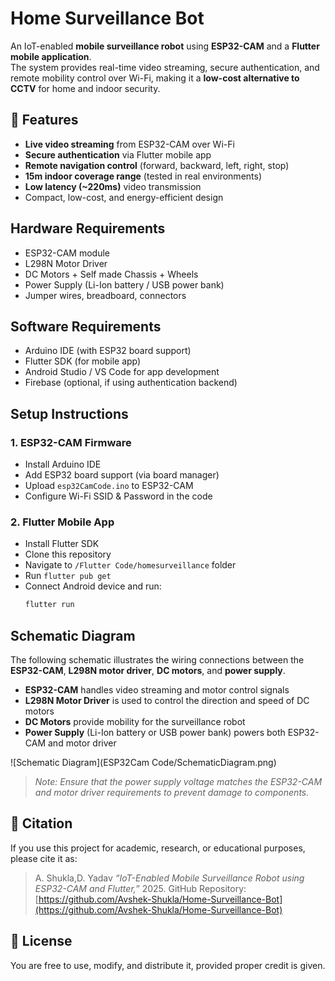# Home Surveillance Bot  

An IoT-enabled **mobile surveillance robot** using **ESP32-CAM** and a **Flutter mobile application**.  
The system provides real-time video streaming, secure authentication, and remote mobility control over Wi-Fi, making it a **low-cost alternative to CCTV** for home and indoor security.  


## 📌 Features  

- **Live video streaming** from ESP32-CAM over Wi-Fi  
- **Secure authentication** via Flutter mobile app  
- **Remote navigation control** (forward, backward, left, right, stop)  
- **15m indoor coverage range** (tested in real environments)  
- **Low latency (~220ms)** video transmission  
- Compact, low-cost, and energy-efficient design  


## Hardware Requirements  

- ESP32-CAM module  
- L298N Motor Driver  
- DC Motors + Self made Chassis + Wheels  
- Power Supply (Li-Ion battery / USB power bank)  
- Jumper wires, breadboard, connectors  


## Software Requirements  

- Arduino IDE (with ESP32 board support)  
- Flutter SDK (for mobile app)  
- Android Studio / VS Code for app development  
- Firebase (optional, if using authentication backend)  


## Setup Instructions  

### 1. **ESP32-CAM Firmware**  
- Install Arduino IDE  
- Add ESP32 board support (via board manager)  
- Upload `esp32CamCode.ino` to ESP32-CAM  
- Configure Wi-Fi SSID & Password in the code  

### 2. **Flutter Mobile App**  
- Install Flutter SDK  
- Clone this repository  
- Navigate to `/Flutter Code/homesurveillance` folder  
- Run `flutter pub get`  
- Connect Android device and run:  
  ```bash
  flutter run

 ## Schematic Diagram  

The following schematic illustrates the wiring connections between the **ESP32-CAM**, **L298N motor driver**, **DC motors**, and **power supply**.  

- **ESP32-CAM** handles video streaming and motor control signals  
- **L298N Motor Driver** is used to control the direction and speed of DC motors  
- **DC Motors** provide mobility for the surveillance robot  
- **Power Supply** (Li-Ion battery or USB power bank) powers both ESP32-CAM and motor driver  

![Schematic Diagram](ESP32Cam Code/SchematicDiagram.png)  

> *Note: Ensure that the power supply voltage matches the ESP32-CAM and motor driver requirements to prevent damage to components.*  

## 📜 Citation  

If you use this project for academic, research, or educational purposes, please cite it as:  

> A. Shukla,D. Yadav *“IoT-Enabled Mobile Surveillance Robot using ESP32-CAM and Flutter,”* 2025. GitHub Repository: [https://github.com/Avshek-Shukla/Home-Surveillance-Bot](https://github.com/Avshek-Shukla/Home-Surveillance-Bot)

## 📄 License  

You are free to use, modify, and distribute it, provided proper credit is given.  



